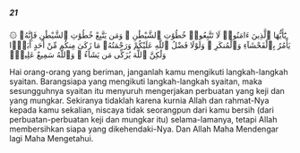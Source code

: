 ##### 21

<span class="ayah">۞ يَٰٓأَيُّهَا ٱلَّذِينَ ءَامَنُوا۟ لَا تَتَّبِعُوا۟ خُطُوَٰتِ ٱلشَّيْطَٰنِ ۚ وَمَن يَتَّبِعْ خُطُوَٰتِ ٱلشَّيْطَٰنِ فَإِنَّهُۥ يَأْمُرُ بِٱلْفَحْشَآءِ وَٱلْمُنكَرِ ۚ وَلَوْلَا فَضْلُ ٱللَّهِ عَلَيْكُمْ وَرَحْمَتُهُۥ مَا زَكَىٰ مِنكُم مِّنْ أَحَدٍ أَبَدًۭا وَلَٰكِنَّ ٱللَّهَ يُزَكِّى مَن يَشَآءُ ۗ وَٱللَّهُ سَمِيعٌ عَلِيمٌۭ</span>

<span class="ayah_translation">Hai orang-orang yang beriman, janganlah kamu mengikuti langkah-langkah syaitan. Barangsiapa yang mengikuti langkah-langkah syaitan, maka sesungguhnya syaitan itu menyuruh mengerjakan perbuatan yang keji dan yang mungkar. Sekiranya tidaklah karena kurnia Allah dan rahmat-Nya kepada kamu sekalian, niscaya tidak seorangpun dari kamu bersih (dari perbuatan-perbuatan keji dan mungkar itu) selama-lamanya, tetapi Allah membersihkan siapa yang dikehendaki-Nya. Dan Allah Maha Mendengar lagi Maha Mengetahui.</span>
